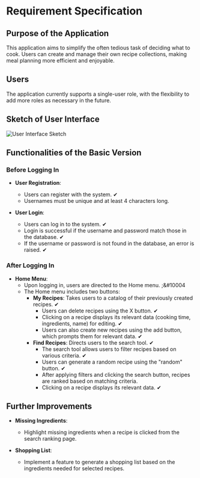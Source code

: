 # Requirement Specification

## Purpose of the Application

This application aims to simplify the often tedious task of deciding what to cook. Users can create and manage their own recipe collections, making meal planning more efficient and enjoyable.

## Users

The application currently supports a single-user role, with the flexibility to add more roles as necessary in the future.

## Sketch of User Interface

![User Interface Sketch](https://github.com/Germuu/ot-harjoitustyo/blob/master/recipe-app/documentation/Pictures/k%C3%A4ytt%C3%B6liittym%C3%A4%C3%B6.png)

## Functionalities of the Basic Version

### Before Logging In

- **User Registration**:
  - Users can register with the system. &#10004;
  - Usernames must be unique and at least 4 characters long.
  
- **User Login**:
  - Users can log in to the system. &#10004;
  - Login is successful if the username and password match those in the database. &#10004;
  - If the username or password is not found in the database, an error is raised. &#10004;

### After Logging In

- **Home Menu**:
  - Upon logging in, users are directed to the Home menu. ;&#10004
  - The Home menu includes two buttons:
    * **My Recipes**: Takes users to a catalog of their previously created recipes. &#10004;
      - Users can delete recipes using the X button. &#10004;
      - Clicking on a recipe displays its relevant data (cooking time, ingredients, name) for editing. &#10004;
      - Users can also create new recipes using the add button, which prompts them for relevant data. &#10004;
    * **Find Recipes**: Directs users to the search tool. &#10004;
      - The search tool allows users to filter recipes based on various criteria. &#10004;
      - Users can generate a random recipe using the "random" button. &#10004;
      - After applying filters and clicking the search button, recipes are ranked based on matching criteria. 
      - Clicking on a recipe displays its relevant data. &#10004;

## Further Improvements
- **Missing Ingredients**:
  - Highlight missing ingredients when a recipe is clicked from the search ranking page.

- **Shopping List**:
  - Implement a feature to generate a shopping list based on the ingredients needed for selected recipes.
  


  
